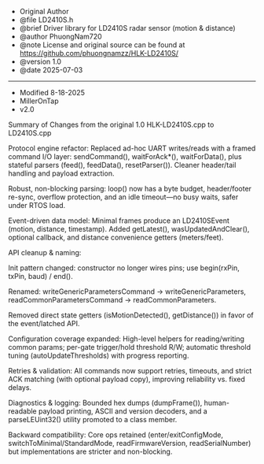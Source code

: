  * Original Author
 * @file LD2410S.h
 * @brief Driver library for LD2410S radar sensor (motion & distance)
 * @author PhuongNam720
 * @note License and original source can be found at https://github.com/phuongnamzz/HLK-LD2410S/
 * @version 1.0
 * @date 2025-07-03
---------------------------
 * Modified 8-18-2025
 * MillerOnTap
 * v2.0   

Summary of Changes from the original 1.0 HLK-LD2410S.cpp to LD2410S.cpp

Protocol engine refactor: Replaced ad-hoc UART writes/reads with a framed command I/O layer: sendCommand(), waitForAck*(), waitForData(), plus stateful parsers (feed(), feedData(), resetParser()). Cleaner header/tail handling and payload extraction.

Robust, non-blocking parsing: loop() now has a byte budget, header/footer re-sync, overflow protection, and an idle timeout—no busy waits, safer under RTOS load.

Event-driven data model: Minimal frames produce an LD2410SEvent (motion, distance, timestamp). Added getLatest(), wasUpdatedAndClear(), optional callback, and distance convenience getters (meters/feet).

API cleanup & naming:

Init pattern changed: constructor no longer wires pins; use begin(rxPin, txPin, baud) / end().

Renamed: writeGenericParametersCommand → writeGenericParameters, readCommonParametersCommand → readCommonParameters.

Removed direct state getters (isMotionDetected(), getDistance()) in favor of the event/latched API.

Configuration coverage expanded: High-level helpers for reading/writing common params; per-gate trigger/hold threshold R/W; automatic threshold tuning (autoUpdateThresholds) with progress reporting.

Retries & validation: All commands now support retries, timeouts, and strict ACK matching (with optional payload copy), improving reliability vs. fixed delays.

Diagnostics & logging: Bounded hex dumps (dumpFrame()), human-readable payload printing, ASCII and version decoders, and a parseLEUint32() utility promoted to a class member.

Backward compatibility: Core ops retained (enter/exitConfigMode, switchToMinimal/StandardMode, readFirmwareVersion, readSerialNumber) but implementations are stricter and non-blocking.
